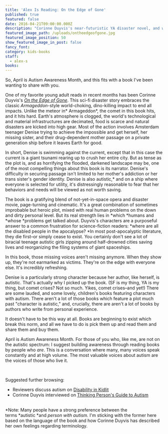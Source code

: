 ```yaml
---
title: 'Alex Is Reading: On the Edge of Gone'
published: true
featured: false
date: 2016-04-21T09:00:00.000Z
description: "Corinne Duyvis's near-futuristic YA disaster novel, and where to find young autistic writers speaking for themselves."
featured_image_path: /uploads/ontheedgeofgone.jpg
featured_image_position: 50
show_featured_image_in_post: false
fancy_font:
category: kids-books
staff:
  - alex-s
books:
---
```



So, April is Autism Awareness Month, and this fits with a book I've been wanting to share with you.

One of my favorite young adult reads in recent months has been Corinne Duyvis's&nbsp;[*On the Edge of Gone*](https://www.brooklinebooksmith-shop.com/book/9781419719035). This sci-fi disaster story embraces the classic&nbsp;*Armageddon*-style world-choking, dino-killing impact to end all impacts. Unlike the meteor in*&nbsp;Armageddon*, the comet in this book hits, and it hits hard. Earth's atmosphere is clogged, the world's technological and material infrastructures are decimated, food is scarce and natural disasters are kicked into high gear. Most of the action involves Amsterdam teenager Denise trying to achieve the impossible and get herself, her missing sister, and their drug-dependent mother passage on a private generation ship before it leaves Earth for good.

In short, Denise is swimming against the current, except that in this case the current is a giant tsunami rearing up to crush her entire city. But as tense as the plot is, and as horrifying the flooded, darkened landscape may be, one of the most compelling things about this book is its narrator. Denise's difficulty in securing passage isn't limited to her mother's addiction or her trans sister's gender identity. Denise is also autistic,\* and on a ship where everyone is selected for utility, it's distressingly reasonable to fear that her behaviors and needs will be viewed as not worth saving.&nbsp;

The book is a gratifying blend of not-yet-in-space opera and disaster movie, page-turning and cinematic. It's a great combination of sometimes improbable but heroic plot, mixed with real human problems on the down and dirty personal level. But its real strength lies in&nbsp;*which&nbsp;*humans and *whose&nbsp;*problems get talked about. Duyvis's characters are a purposeful answer to a common frustration for science-fiction readers:&nbsp;*where are all the disabled people in the apocalypse?&nbsp;*In most post-apocalyptic literature, they die first–or simply cease to exist. You certainly don't see a lot of biracial teenage autistic girls zipping around half-drowned cities saving lives and reorganizing the filing systems of giant spaceships.

In this book, those missing voices aren't missing anymore. When they show up, they're not earmarked as victims. They're on the edge with everyone else. It's incredibly refreshing.&nbsp;

Denise is a particularly strong character because her author, like herself, is autistic. That's actually why I picked up the book. (SF is my thing, YA is my thing, but comet crises? Not so much. Yikes, comet crises–and yet!) There are some lauded, and some lovely, children's books featuring characters with autism. There aren't a lot of those books which feature a plot much past "character is autistic," and, crucially, there are aren't a lot of books by authors who write from personal experience.&nbsp;

It doesn't have to be this way at all. Books are beginning to exist which break this norm, and all we have to do is pick them up and read them and share them and buy them.

April is Autism Awareness Month. For those of you who, like me, are not on the autistic spectrum: I suggest building awareness through reading books by people who *are*. This is a conversation where many, many voices speak constantly and at high volume. The most valuable voices about autism are the voices of those who live it.

&nbsp;

Suggested further browsing:&nbsp;

* Reviewers discuss autism on&nbsp;[Disability in Kidlit](https://disabilityinkidlit.com/disability/autism/)
* Corinne Duyvis interviewed on [Thinking Person's Guide to Autism](https://www.thinkingautismguide.com/2016/04/on-edge-of-gone-corinne-duyvis-on-post.html)


<br>\*Note: Many people have a strong preference between the terms&nbsp;*autistic&nbsp;*and&nbsp;*person with autism.*&nbsp;I'm sticking with the former here based on the language of the book and how Corinne Duyvis has described her own feelings regarding terminology.